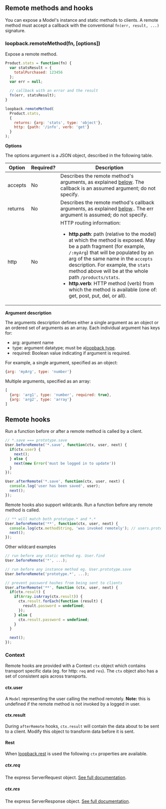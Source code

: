 ## Remote methods and hooks

You can expose a Model's instance and static methods to clients. A remote method must accept a callback with the conventional `fn(err, result, ...)` signature. 

### loopback.remoteMethod(fn, [options])

Expose a remote method.

```js
Product.stats = function(fn) {
  var statsResult = {
    totalPurchased: 123456
  };
  var err = null;
  
  // callback with an error and the result
  fn(err, statsResult);
}

loopback.remoteMethod(
  Product.stats,
  {
    returns: {arg: 'stats', type: 'object'},
    http: {path: '/info', verb: 'get'}
  }
);
```

**Options**

The options argument is a JSON object, described in the following table.

| Option  | Required? | Description |
| ----- | ----- |  ----- |
| accepts   | No | Describes the remote method's arguments, as explained <a href="#argdesc">below</a>. The callback is an assumed argument; do not specify. |
| returns    | No | Describes the remote method's callback arguments, as explained <a href="#argdesc">below</a>.. The err argument is assumed; do not specify. |
| http | No | HTTP routing information: <ul><li> **http.path**: path (relative to the model) at which the method is exposed. May be a path fragment (for example, `/:myArg`) that will be populated by an arg of the same name in the `accepts` description. For example, the `stats` method above will be at the whole path `/products/stats`.</li><li> **http.verb**: HTTP method  (verb) from which the method is available (one of: get, post, put, del, or all).</li></ul>

<a name="argdesc"></a>
**Argument description**

The arguments description defines either a single argument as an object or an ordered set of arguments as an array.  Each individual argument has keys for:

 * arg: argument name
 * type: argument datatype; must be a[loopback type](http://wiki.strongloop.com/display/DOC/LoopBack+types).  
 * required: Boolean value indicating if argument is required.

For example, a single argument, specified as an object:

```js
{arg: 'myArg', type: 'number'}
```

Multiple arguments, specified as an array:

```js
[
  {arg: 'arg1', type: 'number', required: true},
  {arg: 'arg2', type: 'array'}
]
```

## Remote hooks

Run a function before or after a remote method is called by a client.

```js
// *.save === prototype.save
User.beforeRemote('*.save', function(ctx, user, next) {
  if(ctx.user) {
    next();
  } else {
    next(new Error('must be logged in to update'))
  }
});

User.afterRemote('*.save', function(ctx, user, next) {
  console.log('user has been saved', user);
  next();
});
```
    
Remote hooks also support wildcards. Run a function before any remote method is called.

```js
// ** will match both prototype.* and *.*
User.beforeRemote('**', function(ctx, user, next) {
  console.log(ctx.methodString, 'was invoked remotely'); // users.prototype.save was invoked remotely
  next();
});
```
    
Other wildcard examples

```js
// run before any static method eg. User.find
User.beforeRemote('*', ...);

// run before any instance method eg. User.prototype.save
User.beforeRemote('prototype.*', ...);

// prevent password hashes from being sent to clients
User.afterRemote('**', function (ctx, user, next) {
  if(ctx.result) {
    if(Array.isArray(ctx.result)) {
      ctx.result.forEach(function (result) {
        result.password = undefined;
      });
    } else {
      ctx.result.password = undefined;
    }
  }

  next();
});
```
    
### Context

Remote hooks are provided with a Context `ctx` object which contains transport specific data (eg. for http: `req` and `res`). The `ctx` object also has a set of consistent apis across transports.

#### ctx.user

A `Model` representing the user calling the method remotely. **Note:** this is undefined if the remote method is not invoked by a logged in user.

#### ctx.result

During `afterRemote` hooks, `ctx.result` will contain the data about to be sent to a client. Modify this object to transform data before it is sent. 

#### Rest

When [loopback.rest](#loopbackrest) is used the following `ctx` properties are available.

##### ctx.req

The express ServerRequest object. [See full documentation](http://expressjs.com/api.html#req).

##### ctx.res

The express ServerResponse object. [See full documentation](http://expressjs.com/api.html#res).

